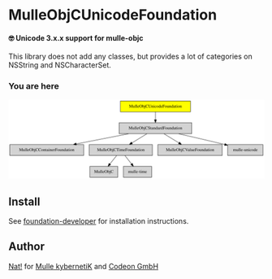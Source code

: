 # MulleObjCUnicodeFoundation

#### 🤓 Unicode 3.x.x support for mulle-objc

This library does not add any classes, but provides a lot of categories
on NSString and NSCharacterSet.


### You are here

![Overview](overview.dot.svg)


## Install

See [foundation-developer](//github.com/MulleFoundation/foundation-developer) for
installation instructions.


## Author

[Nat!](//www.mulle-kybernetik.com/weblog) for
[Mulle kybernetiK](//www.mulle-kybernetik.com) and
[Codeon GmbH](//www.codeon.de)
